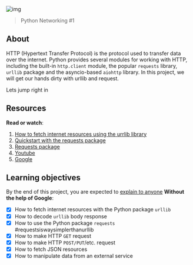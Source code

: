 ![img](https://assets.imaginablefutures.com/media/images/ALX_Logo.max-200x150.png)
> Python Networking #1


## About
HTTP (Hypertext Transfer Protocol) is the protocol used to transfer data over the internet. Python provides several modules for working with HTTP, including the built-in ```http.client``` module, the popular ```requests``` library, ```urllib``` package  and the asyncio-based ``aiohttp`` library. In this project, we will get our hands dirty with urllib and request.

Lets jump right in

## Resources
__Read or watch__:
1. [How to fetch internet resources using the urrlib library](https://docs.python.org/3/howto/urllib2.html)
2. [Quickstart with the requests package](https://requests.readthedocs.io/en/latest/)
3. [Requests package](https://pypi.org/project/requests/)
4. [Youtube](https://www.youtube.com/results?search_query=python+networking+request+and+urllib)
5. [Google](https://www.google.com/search?q=python+networking+urllib+and+requests)

## Learning objectives
By the end of this project, you are expected to [explain to anyone]() __Without the help of Google__:

* [X] How to fetch internet resources with the Python package ```urllib```
* [X] How to decode ```urllib``` body response
* [X] How to use the Python package ```requests``` #requestsiswaysimplerthanurllib
* [X] How to make HTTP ```GET``` request
* [X] How to make HTTP ```POST/PUT```/etc. request
* [X] How to fetch JSON resources
* [X] How to manipulate data from an external service
